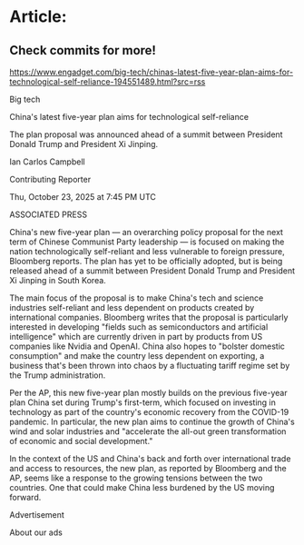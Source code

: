 # Article:

## Check commits for more!
https://www.engadget.com/big-tech/chinas-latest-five-year-plan-aims-for-technological-self-reliance-194551489.html?src=rss

Big tech

China's latest five-year plan aims for technological self-reliance

The plan proposal was announced ahead of a summit between President Donald Trump and President Xi Jinping.

Ian Carlos Campbell

Contributing Reporter

Thu, October 23, 2025 at 7:45 PM UTC

ASSOCIATED PRESS

China's new five-year plan — an overarching policy proposal for the next term of Chinese Communist Party leadership — is focused on making the nation technologically self-reliant and less vulnerable to foreign pressure, Bloomberg reports. The plan has yet to be officially adopted, but is being released ahead of a summit between President Donald Trump and President Xi Jinping in South Korea.

The main focus of the proposal is to make China's tech and science industries self-reliant and less dependent on products created by international companies. Bloomberg writes that the proposal is particularly interested in developing "fields such as semiconductors and artificial intelligence" which are currently driven in part by products from US companies like Nvidia and OpenAI. China also hopes to "bolster domestic consumption" and make the country less dependent on exporting, a business that's been thrown into chaos by a fluctuating tariff regime set by the Trump administration.

Per the AP, this new five-year plan mostly builds on the previous five-year plan China set during Trump's first-term, which focused on investing in technology as part of the country's economic recovery from the COVID-19 pandemic. In particular, the new plan aims to continue the growth of China's wind and solar industries and "accelerate the all-out green transformation of economic and social development."

In the context of the US and China's back and forth over international trade and access to resources, the new plan, as reported by Bloomberg and the AP, seems like a response to the growing tensions between the two countries. One that could make China less burdened by the US moving forward.

Advertisement

About our ads